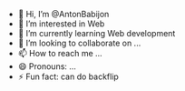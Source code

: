- 👋 Hi, I’m @AntonBabijon
- 👀 I’m interested in Web
- 🌱 I’m currently learning Web development
- 💞️ I’m looking to collaborate on ...
- 📫 How to reach me ...
- 😄 Pronouns: ...
- ⚡ Fun fact: can do backflip
<!---
AntonBabijon/AntonBabijon is a ✨ special ✨ repository because its `README.md` (this file) appears on your GitHub profile.
You can click the Preview link to take a look at your changes.
--->

